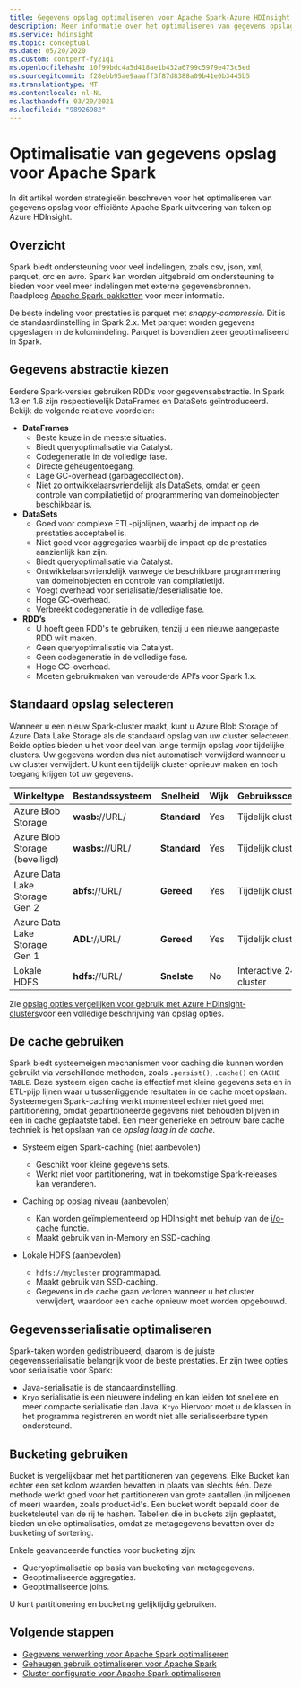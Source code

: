 ```yaml
---
title: Gegevens opslag optimaliseren voor Apache Spark-Azure HDInsight
description: Meer informatie over het optimaliseren van gegevens opslag voor gebruik met Apache Spark in azure HDInsight.
ms.service: hdinsight
ms.topic: conceptual
ms.date: 05/20/2020
ms.custom: contperf-fy21q1
ms.openlocfilehash: 10f99bdc4a5d418ae1b432a6799c5979e473c5ed
ms.sourcegitcommit: f28ebb95ae9aaaff3f87d8388a09b41e0b3445b5
ms.translationtype: MT
ms.contentlocale: nl-NL
ms.lasthandoff: 03/29/2021
ms.locfileid: "98926982"
---
```

# <a name="data-storage-optimization-for-apache-spark"></a>Optimalisatie van gegevens opslag voor Apache Spark

In dit artikel worden strategieën beschreven voor het optimaliseren van gegevens opslag voor efficiënte Apache Spark uitvoering van taken op Azure HDInsight.

## <a name="overview"></a>Overzicht

Spark biedt ondersteuning voor veel indelingen, zoals csv, json, xml, parquet, orc en avro. Spark kan worden uitgebreid om ondersteuning te bieden voor veel meer indelingen met externe gegevensbronnen. Raadpleeg [Apache Spark-pakketten](https://spark-packages.org) voor meer informatie.

De beste indeling voor prestaties is parquet met *snappy-compressie*. Dit is de standaardinstelling in Spark 2.x. Met parquet worden gegevens opgeslagen in de kolomindeling. Parquet is bovendien zeer geoptimaliseerd in Spark.

## <a name="choose-data-abstraction"></a>Gegevens abstractie kiezen

Eerdere Spark-versies gebruiken RDD’s voor gegevensabstractie. In Spark 1.3 en 1.6 zijn respectievelijk DataFrames en DataSets geïntroduceerd. Bekijk de volgende relatieve voordelen:

* **DataFrames**
    * Beste keuze in de meeste situaties.
    * Biedt queryoptimalisatie via Catalyst.
    * Codegeneratie in de volledige fase.
    * Directe geheugentoegang.
    * Lage GC-overhead (garbagecollection).
    * Niet zo ontwikkelaarsvriendelijk als DataSets, omdat er geen controle van compilatietijd of programmering van domeinobjecten beschikbaar is.
* **DataSets**
    * Goed voor complexe ETL-pijplijnen, waarbij de impact op de prestaties acceptabel is.
    * Niet goed voor aggregaties waarbij de impact op de prestaties aanzienlijk kan zijn.
    * Biedt queryoptimalisatie via Catalyst.
    * Ontwikkelaarsvriendelijk vanwege de beschikbare programmering van domeinobjecten en controle van compilatietijd.
    * Voegt overhead voor serialisatie/deserialisatie toe.
    * Hoge GC-overhead.
    * Verbreekt codegeneratie in de volledige fase.
* **RDD’s**
    * U hoeft geen RDD's te gebruiken, tenzij u een nieuwe aangepaste RDD wilt maken.
    * Geen queryoptimalisatie via Catalyst.
    * Geen codegeneratie in de volledige fase.
    * Hoge GC-overhead.
    * Moeten gebruikmaken van verouderde API’s voor Spark 1.x.

## <a name="select-default-storage"></a>Standaard opslag selecteren

Wanneer u een nieuw Spark-cluster maakt, kunt u Azure Blob Storage of Azure Data Lake Storage als de standaard opslag van uw cluster selecteren. Beide opties bieden u het voor deel van lange termijn opslag voor tijdelijke clusters. Uw gegevens worden dus niet automatisch verwijderd wanneer u uw cluster verwijdert. U kunt een tijdelijk cluster opnieuw maken en toch toegang krijgen tot uw gegevens.

| Winkeltype | Bestandssysteem | Snelheid | Wijk | Gebruiksscenario's |
| --- | --- | --- | --- | --- |
| Azure Blob Storage | **wasb:**//URL/ | **Standard** | Yes | Tijdelijk cluster |
| Azure Blob Storage (beveiligd) | **wasbs:**//URL/ | **Standard** | Yes | Tijdelijk cluster |
| Azure Data Lake Storage Gen 2| **abfs:**//URL/ | **Gereed** | Yes | Tijdelijk cluster |
| Azure Data Lake Storage Gen 1| **ADL:**//URL/ | **Gereed** | Yes | Tijdelijk cluster |
| Lokale HDFS | **hdfs:**//URL/ | **Snelste** | No | Interactive 24/7-cluster |

Zie [opslag opties vergelijken voor gebruik met Azure HDInsight-clusters](../hdinsight-hadoop-compare-storage-options.md)voor een volledige beschrijving van opslag opties.

## <a name="use-the-cache"></a>De cache gebruiken

Spark biedt systeemeigen mechanismen voor caching die kunnen worden gebruikt via verschillende methoden, zoals `.persist()`, `.cache()` en `CACHE TABLE`. Deze systeem eigen cache is effectief met kleine gegevens sets en in ETL-pijp lijnen waar u tussenliggende resultaten in de cache moet opslaan. Systeemeigen Spark-caching werkt momenteel echter niet goed met partitionering, omdat gepartitioneerde gegevens niet behouden blijven in een in cache geplaatste tabel. Een meer generieke en betrouw bare cache techniek is het opslaan van de *opslag laag in de cache*.

* Systeem eigen Spark-caching (niet aanbevolen)
    * Geschikt voor kleine gegevens sets.
    * Werkt niet voor partitionering, wat in toekomstige Spark-releases kan veranderen.

* Caching op opslag niveau (aanbevolen)
    * Kan worden geïmplementeerd op HDInsight met behulp van de [i/o-cache](apache-spark-improve-performance-iocache.md) functie.
    * Maakt gebruik van in-Memory en SSD-caching.

* Lokale HDFS (aanbevolen)
    * `hdfs://mycluster` programmapad.
    * Maakt gebruik van SSD-caching.
    * Gegevens in de cache gaan verloren wanneer u het cluster verwijdert, waardoor een cache opnieuw moet worden opgebouwd.

## <a name="optimize-data-serialization"></a>Gegevensserialisatie optimaliseren

Spark-taken worden gedistribueerd, daarom is de juiste gegevensserialisatie belangrijk voor de beste prestaties.  Er zijn twee opties voor serialisatie voor Spark:

* Java-serialisatie is de standaardinstelling.
* `Kryo` serialisatie is een nieuwere indeling en kan leiden tot snellere en meer compacte serialisatie dan Java.  `Kryo` Hiervoor moet u de klassen in het programma registreren en wordt niet alle serialiseerbare typen ondersteund.

## <a name="use-bucketing"></a>Bucketing gebruiken

Bucket is vergelijkbaar met het partitioneren van gegevens. Elke Bucket kan echter een set kolom waarden bevatten in plaats van slechts één. Deze methode werkt goed voor het partitioneren van grote aantallen (in miljoenen of meer) waarden, zoals product-id's. Een bucket wordt bepaald door de bucketsleutel van de rij te hashen. Tabellen die in buckets zijn geplaatst, bieden unieke optimalisaties, omdat ze metagegevens bevatten over de bucketing of sortering.

Enkele geavanceerde functies voor bucketing zijn:

* Queryoptimalisatie op basis van bucketing van metagegevens.
* Geoptimaliseerde aggregaties.
* Geoptimaliseerde joins.

U kunt partitionering en bucketing gelijktijdig gebruiken.

## <a name="next-steps"></a>Volgende stappen

* [Gegevens verwerking voor Apache Spark optimaliseren](optimize-cluster-configuration.md)
* [Geheugen gebruik optimaliseren voor Apache Spark](optimize-memory-usage.md)
* [Cluster configuratie voor Apache Spark optimaliseren](optimize-cluster-configuration.md)
